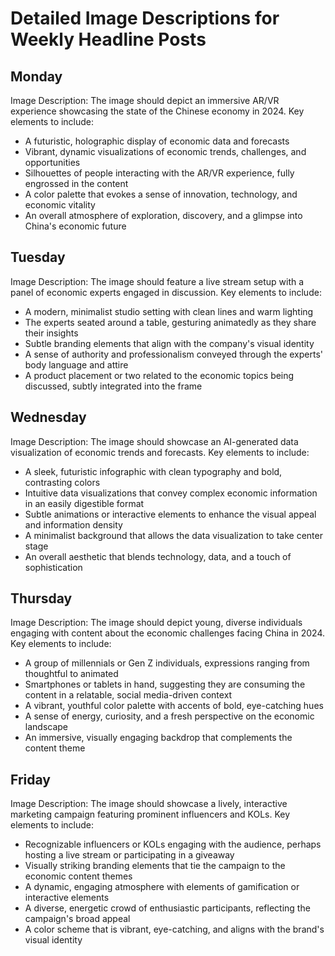 # Detailed Image Descriptions for Weekly Headline Posts

## Monday
Image Description: The image should depict an immersive AR/VR experience showcasing the state of the Chinese economy in 2024. Key elements to include:
- A futuristic, holographic display of economic data and forecasts
- Vibrant, dynamic visualizations of economic trends, challenges, and opportunities
- Silhouettes of people interacting with the AR/VR experience, fully engrossed in the content
- A color palette that evokes a sense of innovation, technology, and economic vitality
- An overall atmosphere of exploration, discovery, and a glimpse into China's economic future

## Tuesday
Image Description: The image should feature a live stream setup with a panel of economic experts engaged in discussion. Key elements to include:
- A modern, minimalist studio setting with clean lines and warm lighting
- The experts seated around a table, gesturing animatedly as they share their insights
- Subtle branding elements that align with the company's visual identity
- A sense of authority and professionalism conveyed through the experts' body language and attire
- A product placement or two related to the economic topics being discussed, subtly integrated into the frame

## Wednesday
Image Description: The image should showcase an AI-generated data visualization of economic trends and forecasts. Key elements to include:
- A sleek, futuristic infographic with clean typography and bold, contrasting colors
- Intuitive data visualizations that convey complex economic information in an easily digestible format
- Subtle animations or interactive elements to enhance the visual appeal and information density
- A minimalist background that allows the data visualization to take center stage
- An overall aesthetic that blends technology, data, and a touch of sophistication

## Thursday
Image Description: The image should depict young, diverse individuals engaging with content about the economic challenges facing China in 2024. Key elements to include:
- A group of millennials or Gen Z individuals, expressions ranging from thoughtful to animated
- Smartphones or tablets in hand, suggesting they are consuming the content in a relatable, social media-driven context
- A vibrant, youthful color palette with accents of bold, eye-catching hues
- A sense of energy, curiosity, and a fresh perspective on the economic landscape
- An immersive, visually engaging backdrop that complements the content theme

## Friday
Image Description: The image should showcase a lively, interactive marketing campaign featuring prominent influencers and KOLs. Key elements to include:
- Recognizable influencers or KOLs engaging with the audience, perhaps hosting a live stream or participating in a giveaway
- Visually striking branding elements that tie the campaign to the economic content themes
- A dynamic, engaging atmosphere with elements of gamification or interactive elements
- A diverse, energetic crowd of enthusiastic participants, reflecting the campaign's broad appeal
- A color scheme that is vibrant, eye-catching, and aligns with the brand's visual identity